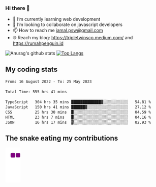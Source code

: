 ### Hi there 👋

<!--
**padepokanpenguin/padepokanpenguin** is a ✨ _special_ ✨ repository because its `README.md` (this file) appears on your GitHub profile.
-->

- 🌱 I’m currently learning  web development
- 👯 I’m looking to collaborate on javascript developers
- 📫 How to reach me jamal.psw@gmail.com
- 🌐 Reach my blog:
   https://tripletwinsco.medium.com/ and
   https://rumahpenguin.id

![Anurag's github stats](https://github-readme-stats.vercel.app/api?username=padepokanpenguin&count_private=true&disable_animations=false&show_icons=true&theme=default)
[![Top Langs](https://github-readme-stats.vercel.app/api/top-langs/?username=padepokanpenguin&theme=default&layout=compact)](https://github.com/padepokanpenguin)

## My coding stats

<!--START_SECTION:waka-->

```text
From: 16 August 2022 - To: 25 May 2023

Total Time: 555 hrs 41 mins

TypeScript   304 hrs 35 mins █████████████▓░░░░░░░░░░░   54.81 %
JavaScript   150 hrs 41 mins ██████▓░░░░░░░░░░░░░░░░░░   27.12 %
CSS          25 hrs 30 mins  █░░░░░░░░░░░░░░░░░░░░░░░░   04.59 %
HTML         23 hrs 7 mins   █░░░░░░░░░░░░░░░░░░░░░░░░   04.16 %
JSON         16 hrs 17 mins  ▓░░░░░░░░░░░░░░░░░░░░░░░░   02.93 %
```

<!--END_SECTION:waka-->


## The snake eating my contributions
![snake gif](https://github.com/padepokanpenguin/padepokanpenguin/blob/output/github-contribution-grid-snake.gif)
